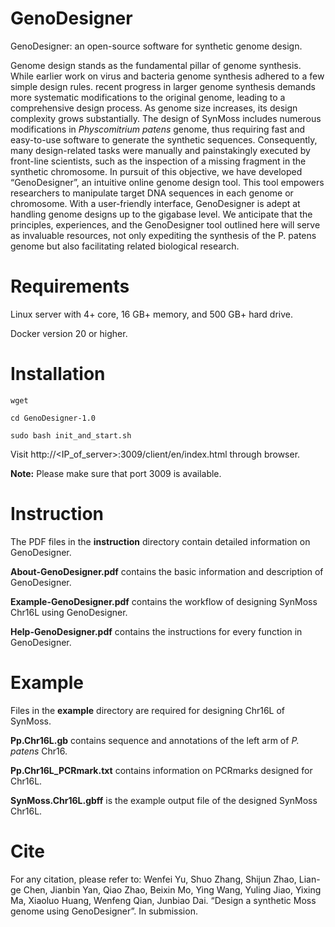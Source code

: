# GenoDesigner
GenoDesigner: an open-source software for synthetic genome design.

Genome design stands as the fundamental pillar of genome synthesis. While earlier work on virus and bacteria genome synthesis adhered to a few simple design rules. recent progress in larger genome synthesis demands more systematic modifications to the original genome, leading to a comprehensive design process. As genome size increases, its design complexity grows substantially. The design of SynMoss includes numerous modifications in _Physcomitrium patens_ genome, thus requiring fast and easy-to-use software to generate the synthetic sequences. Consequently, many design-related tasks were manually and painstakingly executed by front-line scientists, such as the inspection of a missing fragment in the synthetic chromosome. In pursuit of this objective, we have developed “GenoDesigner”, an intuitive online genome design tool. This tool empowers researchers to manipulate target DNA sequences in each genome or chromosome. With a user-friendly interface, GenoDesigner is adept at handling genome designs up to the gigabase level. We anticipate that the principles, experiences, and the GenoDesigner tool outlined here will serve as invaluable resources, not only expediting the synthesis of the P. patens genome but also facilitating related biological research. 

# Requirements
Linux server with 4+ core, 16 GB+ memory, and 500 GB+ hard drive.

Docker version 20 or higher.

# Installation
```
wget

cd GenoDesigner-1.0

sudo bash init_and_start.sh
```
Visit http://<IP_of_server>:3009/client/en/index.html through browser.

**Note:** Please make sure that port 3009 is available.

# Instruction
The PDF files in the **instruction** directory contain detailed information on GenoDesigner.

**About-GenoDesigner.pdf** contains the basic information and description of GenoDesigner.

**Example-GenoDesigner.pdf** contains the workflow of designing SynMoss Chr16L using GenoDesigner.

**Help-GenoDesigner.pdf** contains the instructions for every function in GenoDesigner.

# Example
Files in the **example** directory are required for designing Chr16L of SynMoss.

**Pp.Chr16L.gb** contains sequence and annotations of the left arm of _P. patens_ Chr16.

**Pp.Chr16L_PCRmark.txt** contains information on PCRmarks designed for Chr16L.

**SynMoss.Chr16L.gbff** is the example output file of the designed SynMoss Chr16L.

# Cite
For any citation, please refer to: 
Wenfei Yu, Shuo Zhang, Shijun Zhao, Lian-ge Chen, Jianbin Yan, Qiao Zhao, Beixin Mo, Ying Wang, Yuling Jiao, Yixing Ma, Xiaoluo Huang, Wenfeng Qian, Junbiao Dai. “Design a synthetic Moss genome using GenoDesigner”. In submission. 
